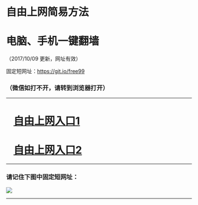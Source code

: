 ﻿# 自由上网简易方法

# 电脑、手机一键翻墙

（2017/10/09 更新，网址有效）

固定短网址：https://git.io/free99

### （微信如打不开，请转到浏览器打开）


***





# &nbsp;&nbsp; <a href="http://ft472516919.fwq-tz-1001.info/fwqtz01.html?t=10090017360 " target="_blank">自由上网入口1</a>
# &nbsp;&nbsp; <a href="http://ft1165311187.fwq-tz-1002.info/fwqtz02.html?t=10090014310 " target="_blank">自由上网入口2</a>
***

### 请记住下图中固定短网址：

<img src="https://s3-us-west-2.amazonaws.com/fwq-1001/yjfq-20170905okok.png" /> 


***

